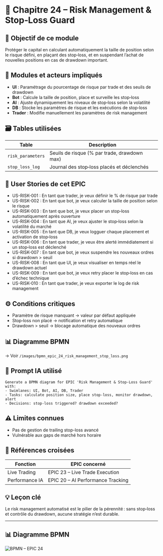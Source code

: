 # 📘 Chapitre 24 – Risk Management & Stop‑Loss Guard

## 🎯 Objectif de ce module

Protéger le capital en calculant automatiquement la taille de position selon le risque défini, en plaçant des stop‑loss, et en suspendant l’achat de nouvelles positions en cas de drawdown important.

## 🧠 Modules et acteurs impliqués

* **UI** : Paramétrage du pourcentage de risque par trade et des seuils de drawdown
* **Bot** : Calcule la taille de position, place et surveille les stop‑loss
* **AI** : Ajuste dynamiquement les niveaux de stop‑loss selon la volatilité
* **DB** : Stocke les paramètres de risque et les exécutions de stop‑loss
* **Trader** : Modifie manuellement les paramètres de risk management

## 🗃️ Tables utilisées

| Table             | Description                                  |
| ----------------- | -------------------------------------------- |
| `risk_parameters` | Seuils de risque (% par trade, drawdown max) |
| `stop_loss_log`   | Journal des stop‑loss placés et déclenchés   |

## 📜 User Stories de cet EPIC

* US-RISK-001 : En tant que trader, je veux définir le % de risque par trade
* US-RISK-002 : En tant que bot, je veux calculer la taille de position selon le risque
* US-RISK-003 : En tant que bot, je veux placer un stop‑loss automatiquement après ouverture
* US-RISK-004 : En tant que AI, je veux ajuster le stop‑loss selon la volatilité du marché
* US-RISK-005 : En tant que DB, je veux logguer chaque placement et activation de stop‑loss
* US-RISK-006 : En tant que trader, je veux être alerté immédiatement si un stop‑loss est déclenché
* US-RISK-007 : En tant que bot, je veux suspendre les nouveaux ordres si drawdown > seuil
* US-RISK-008 : En tant que UI, je veux visualiser en temps réel le drawdown actuel
* US-RISK-009 : En tant que bot, je veux retry placer le stop‑loss en cas d’échec technique
* US-RISK-010 : En tant que trader, je veux exporter le log de risk management

## ⚙️ Conditions critiques

* Paramètre de risque manquant → valeur par défaut appliquée
* Stop‑loss non placé → notification et retry automatique
* Drawdown > seuil → blocage automatique des nouveaux ordres

## 📊 Diagramme BPMN

→ Voir `/images/bpmn_epic_24_risk_management_stop_loss.png`

## 🧠 Prompt IA utilisé

```
Generate a BPMN diagram for EPIC 'Risk Management & Stop‑Loss Guard' with:
- Swimlanes: UI, Bot, AI, DB, Trader
- Tasks: calculate position size, place stop‑loss, monitor drawdown, alert
- Decisions: stop‑loss triggered? drawdown exceeded?
```

## ⚠️ Limites connues

* Pas de gestion de trailing stop-loss avancé
* Vulnérable aux gaps de marché hors horaire

## 🔁 Références croisées

| Fonction       | EPIC concerné                     |
| -------------- | --------------------------------- |
| Live Trading   | EPIC 23 – Live Trade Execution    |
| Performance IA | EPIC 20 – AI Performance Tracking |

## 💡 Leçon clé

Le risk management automatisé est le pilier de la pérennité : sans stop‑loss et contrôle du drawdown, aucune stratégie n’est durable.


---

## 📊 Diagramme BPMN

![BPMN – EPIC 24](../images/bpmn_epic_24_risk_management_stoploss.png)
